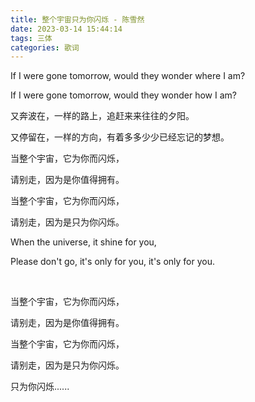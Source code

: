 ```yaml
---
title: 整个宇宙只为你闪烁 - 陈雪然
date: 2023-03-14 15:44:14
tags: 三体
categories: 歌词
---
```


If I were gone tomorrow, would they wonder where I am?

If I were gone tomorrow, would they wonder how I am? 

又奔波在，一样的路上，追赶来来往往的夕阳。

又停留在，一样的方向，有着多多少少已经忘记的梦想。 

当整个宇宙，它为你而闪烁，

请别走，因为是你值得拥有。

当整个宇宙，它为你而闪烁，    

请别走，因为是只为你闪烁。   

When the universe, it shine for you,

Please don't go, it's only for you, it's only for you.

    

当整个宇宙，它为你而闪烁，

请别走，因为是你值得拥有。

当整个宇宙，它为你而闪烁，

请别走，因为是只为你闪烁。 

只为你闪烁......
